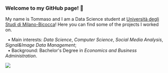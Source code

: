 ### Welcome to my GitHub page! 👋

<!--
**TStrada/TStrada** is a ✨ _special_ ✨ repository because its `README.md` (this file) appears on your GitHub profile.

Here are some ideas to get you started:

- 🔭 I’m currently working on ...
- 🌱 I’m currently learning ...
- 👯 I’m looking to collaborate on ...
- 🤔 I’m looking for help with ...
- 💬 Ask me about ...
- 📫 How to reach me: ...
- 😄 Pronouns: ...
- ⚡ Fun fact: ...
-->

My name is Tommaso and I am a Data Science student at [Università degli Studi di Milano-Bicocca](https://www.unimib.it/)!
Here you can find some of the projects I worked on.

&nbsp;&nbsp;• Main interests: _Data Science_, _Computer Science_, _Social Media Analysis_, _Signal&Image Data Management_;<br>
&nbsp;&nbsp;• Background: Bachelor's Degree in _Economics and Business Administration_.


<!-- [![](https://github-readme-stats.vercel.app/api?username=malborroni&show_icons=true&include_all_commits=true&theme=vue)]()
-->
[![](https://github-readme-stats.vercel.app/api/top-langs/?username=TStrada&theme=vue)]()

